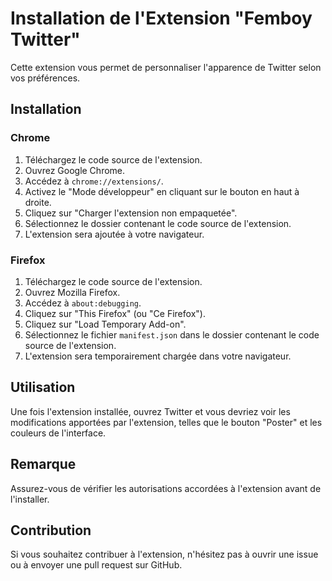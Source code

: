 # Installation de l'Extension "Femboy Twitter"

Cette extension vous permet de personnaliser l'apparence de Twitter selon vos préférences.

## Installation

### Chrome

1. Téléchargez le code source de l'extension.
2. Ouvrez Google Chrome.
3. Accédez à `chrome://extensions/`.
4. Activez le "Mode développeur" en cliquant sur le bouton en haut à droite.
5. Cliquez sur "Charger l'extension non empaquetée".
6. Sélectionnez le dossier contenant le code source de l'extension.
7. L'extension sera ajoutée à votre navigateur.

### Firefox

1. Téléchargez le code source de l'extension.
2. Ouvrez Mozilla Firefox.
3. Accédez à `about:debugging`.
4. Cliquez sur "This Firefox" (ou "Ce Firefox").
5. Cliquez sur "Load Temporary Add-on".
6. Sélectionnez le fichier `manifest.json` dans le dossier contenant le code source de l'extension.
7. L'extension sera temporairement chargée dans votre navigateur.

## Utilisation

Une fois l'extension installée, ouvrez Twitter et vous devriez voir les modifications apportées par l'extension, telles que le bouton "Poster" et les couleurs de l'interface.

## Remarque

Assurez-vous de vérifier les autorisations accordées à l'extension avant de l'installer.

## Contribution

Si vous souhaitez contribuer à l'extension, n'hésitez pas à ouvrir une issue ou à envoyer une pull request sur GitHub.
